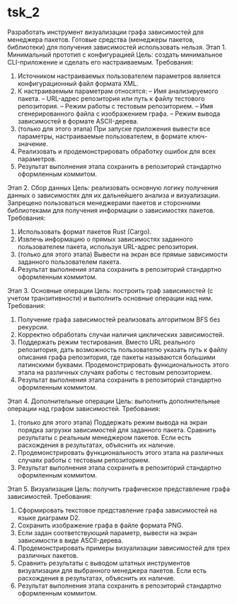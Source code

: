 # tsk_2
Разработать инструмент визуализации графа зависимостей для менеджера 
пакетов. Готовые средства (менеджеры пакетов, библиотеки) для получения 
зависимостей использовать нельзя. 
Этап 1. Минимальный прототип с конфигурацией 
Цель: создать минимальное CLI-приложение и сделать его настраиваемым. 
Требования: 
1. Источником настраиваемых пользователем параметров является 
конфигурационный файл формата XML. 
2. К настраиваемым параметрам относятся: – Имя анализируемого пакета. – URL-адрес репозитория или путь к файлу тестового репозитория. – Режим работы с тестовым репозиторием. – Имя сгенерированного файла с изображением графа. – Режим вывода зависимостей в формате ASCII-дерева. 
3. (только для этого этапа) При запуске приложения вывести все параметры, 
настраиваемые пользователем, в формате ключ-значение. 
4. Реализовать и продемонстрировать обработку ошибок для всех параметров. 
5. Результат выполнения этапа сохранить в репозиторий стандартно 
оформленным коммитом. 

Этап 2. Сбор данных 
Цель: реализовать основную логику получения данных о зависимостях для их 
дальнейшего анализа и визуализации. Запрещено пользоваться менеджерами 
пакетов и сторонними библиотеками для получения информации о зависимостях 
пакетов. 
Требования: 
1. Использовать формат пакетов Rust (Cargo). 
2. Извлечь информацию о прямых зависимостях заданного пользователем 
пакета, используя URL-адрес репозитория. 
3. (только для этого этапа) Вывести на экран все прямые зависимости 
заданного пользователем пакета. 
4. Результат выполнения этапа сохранить в репозиторий стандартно 
оформленным коммитом. 
 
Этап 3. Основные операции 
Цель: построить граф зависимостей (с учетом транзитивности) и выполнить 
основные операции над ним. 
Требования: 
1. Получение графа зависимостей реализовать алгоритмом BFS без рекурсии. 
2. Корректно обработать случаи наличия циклических зависимостей. 
3. Поддержать режим тестирования. Вместо URL реального репозитория, дать 
возможность пользователю указать путь к файлу описания графа 
репозитория, где пакеты называются большими латинскими буквами. 
Продемонстрировать функциональность этого этапа на различных случаях 
работы с тестовым репозиторием. 
4. Результат выполнения этапа сохранить в репозиторий стандартно 
оформленным коммитом. 

Этап 4. Дополнительные операции 
Цель: выполнить дополнительные операции над графом зависимостей. 
Требования: 
1. (только для этого этапа) Поддержать режим вывода на экран порядка 
загрузки зависимостей для заданного пакета. Сравнить результаты с 
реальным менеджером пакетов. Если есть расхождения в результатах, 
объяснить их наличие. 
2. Продемонстрировать функциональность этого этапа на различных случаях 
работы с тестовым репозиторием. 
3. Результат выполнения этапа сохранить в репозиторий стандартно 
оформленным коммитом. 

Этап 5. Визуализация 
Цель: получить графическое представление графа зависимостей. 
Требования: 
1. Сформировать текстовое представление графа зависимостей на языке 
диаграмм D2. 
2. Сохранить изображение графа в файле формата PNG. 
3. Если задан соответствующий параметр, вывести на экран зависимости в 
виде ASCII-дерева. 
4. Продемонстрировать примеры визуализации зависимостей для трех 
различных пакетов. 
5. Сравнить результаты с выводом штатных инструментов визуализации для 
выбранного менеджера пакетов. Если есть расхождения в результатах, 
объяснить их наличие. 
6. Результат выполнения этапа сохранить в репозиторий стандартно 
оформленным коммитом. 

